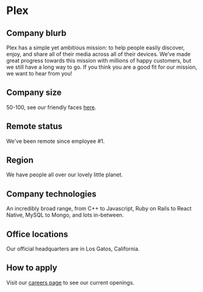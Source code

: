 # Plex

## Company blurb

Plex has a simple yet ambitious mission: to help people easily discover, enjoy, and share all of their media across all of their devices. We’ve made great progress towards this mission with millions of happy customers, but we still have a long way to go. If you think you are a good fit for our mission, we want to hear from you!

## Company size

50-100, see our friendly faces [here](https://www.plex.tv/about/).

## Remote status

We've been remote since employee #1.

## Region

We have people all over our lovely little planet.

## Company technologies

An incredibly broad range, from C++ to Javascript, Ruby on Rails to React Native, MySQL to Mongo, and lots in-between.

## Office locations

Our official headquarters are in Los Gatos, California.

## How to apply

Visit our [careers page](https://www.plex.tv/about/careers/) to see our current openings.
